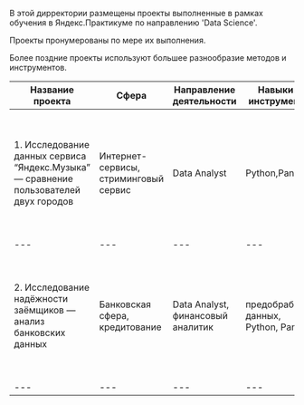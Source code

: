 В этой дирректории размещены проекты выполненные в рамках обучения в Яндекс.Практикуме по направлению 'Data Science'.

Проекты пронумерованы по мере их выполнения.

Более поздние проекты используют большее разнообразие методов и инструментов.


|Название проекта | Сфера | Направление деятельности | Навыки и инструменты| Задачи проекта | Ключевые слова |
--- | --- | --- | --- |--- |--- |
|1. Исследование данных сервиса “Яндекс.Музыка” — сравнение пользователей двух городов | Интернет-сервисы, стриминговый сервис | Data Analyst | Python,Pandas| На реальных данных Яндекс.Музыки c помощью библиотеки Pandas и её возможностей проверить данные и сравнить поведение и предпочтения пользователей двух столиц — Москвы и Санкт-Петербурга. | обработка данных, дубликаты, пропуски, логическая индексация, группировка, сортировка |
--- | --- | --- | --- |--- |--- |
| 2. Исследование надёжности заёмщиков — анализ банковских данных | Банковская сфера, кредитование | Data Analyst, финансовый аналитик | предобработка данных, Python, Pandas | На основе статистики о платёжеспособности клиентов исследовать влияет ли семейное положение и количество детей клиента на факт возврата кредита в срок | обработка данных, дубликаты, пропуски, категоризация, декомпозиция|
--- | --- | --- | --- |--- |--- |
